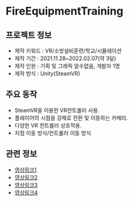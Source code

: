 # FireEquipmentTraining
## 프로젝트 정보
- 제작 키워드  : VR/소방설비훈련/학교/시뮬레이션
- 제작 기간    : 2021.11.28~2022.02.07(약 3달)
- 제작 인원    : 기획 및 그래픽 알수없음, 개발자 1명
- 제작 방식    : Unity(SteamVR)
## 주요 동작
- SteamVR을 이용한 VR컨트롤러 사용.
- 플레이어의 시점을 강제로 전환 및 이동하는 카메라.
- 다양한 VR 컨트롤러 상호작용.
- 지점 이동 방식/컨트롤러 이동 방식
## 관련 정보
- [영상링크1](https://www.youtube.com/watch?v=W87qNMNVims)
- [영상링크2](https://www.youtube.com/watch?v=4RB8Azn8dJ4&t=4s)
- [영상링크3](https://www.youtube.com/watch?v=lOcYFvXJX5g)
- [영상링크4](https://www.youtube.com/watch?v=l7FgOJKZ2Rk)
